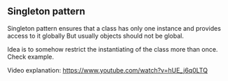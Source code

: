 ## Singleton pattern
Singleton pattern ensures that a class has only one instance and provides access to it globally 
But usually objects should not be global. 

Idea is to somehow restrict the instantiating of the class more than once. Check example. 

Video explanation:
https://www.youtube.com/watch?v=hUE_j6q0LTQ
